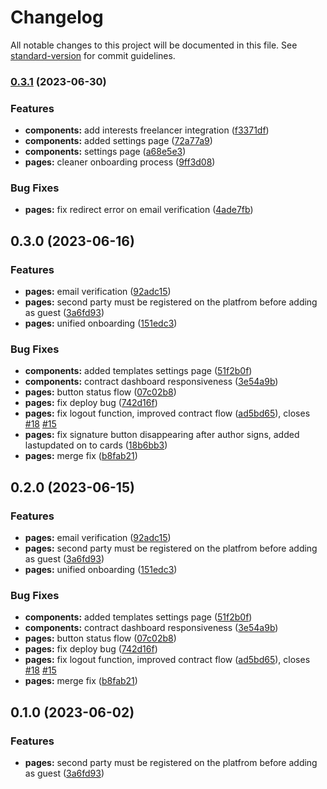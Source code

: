 # Changelog

All notable changes to this project will be documented in this file. See [standard-version](https://github.com/conventional-changelog/standard-version) for commit guidelines.

### [0.3.1](https://github.com/mokkapps/changelog-generator-demo/compare/v0.3.0...v0.3.1) (2023-06-30)


### Features

* **components:** add interests freelancer integration ([f3371df](https://github.com/mokkapps/changelog-generator-demo/commits/f3371df7335da927b78e844d7499d16fef5b1968))
* **components:** added settings page ([72a77a9](https://github.com/mokkapps/changelog-generator-demo/commits/72a77a94788886ab4fc5e025f63338d0d5553d08))
* **components:** settings page ([a68e5e3](https://github.com/mokkapps/changelog-generator-demo/commits/a68e5e3cf72b5dfb7bf7e91126662111df33e8e8))
* **pages:** cleaner onboarding process ([9ff3d08](https://github.com/mokkapps/changelog-generator-demo/commits/9ff3d086c2ec7121f1bdb685f0e3b1930b1e4cdc))


### Bug Fixes

* **pages:** fix redirect error on email verification ([4ade7fb](https://github.com/mokkapps/changelog-generator-demo/commits/4ade7fb8872e77d23a2ac982f86224848b817c72))

## 0.3.0 (2023-06-16)


### Features

* **pages:** email verification ([92adc15](https://github.com/mokkapps/changelog-generator-demo/commits/92adc1558f4306664c86b9476155071820ff41cb))
* **pages:** second party must be registered on the platfrom before adding as guest ([3a6fd93](https://github.com/mokkapps/changelog-generator-demo/commits/3a6fd93e1bb796f91b84861753d9a1fe84352f3c))
* **pages:** unified onboarding ([151edc3](https://github.com/mokkapps/changelog-generator-demo/commits/151edc3a6915f7fef972199ffad99df8379521f7))


### Bug Fixes

* **components:** added templates settings page ([51f2b0f](https://github.com/mokkapps/changelog-generator-demo/commits/51f2b0f51da048fd11254c6e1ab3a395551497f2))
* **components:** contract dashboard responsiveness ([3e54a9b](https://github.com/mokkapps/changelog-generator-demo/commits/3e54a9bf7f0560dc3fc38a71af32d6a84e31d44e))
* **pages:** button status flow ([07c02b8](https://github.com/mokkapps/changelog-generator-demo/commits/07c02b888770b3f6cbc946ffecc89bb0041c589f))
* **pages:** fix deploy bug ([742d16f](https://github.com/mokkapps/changelog-generator-demo/commits/742d16f3c809e76e0bd791a767b986cb150a6915))
* **pages:** fix logout function, improved contract flow ([ad5bd65](https://github.com/mokkapps/changelog-generator-demo/commits/ad5bd65fc60082d81d36acfdaa5b7d2dc52f3c7f)), closes [#18](https://neue/neueworld/layers-next/issues/18) [#15](https://neue/neueworld/layers-next/issues/15)
* **pages:** fix signature button disappearing after author signs, added lastupdated on to cards ([18b6bb3](https://github.com/mokkapps/changelog-generator-demo/commits/18b6bb30fef765de9aaaf61d42ddeccec4bda613))
* **pages:** merge fix ([b8fab21](https://github.com/mokkapps/changelog-generator-demo/commits/b8fab21ff46a75f20ae5df84b9da1488ccf944d6))

## 0.2.0 (2023-06-15)


### Features

* **pages:** email verification ([92adc15](https://github.com/mokkapps/changelog-generator-demo/commits/92adc1558f4306664c86b9476155071820ff41cb))
* **pages:** second party must be registered on the platfrom before adding as guest ([3a6fd93](https://github.com/mokkapps/changelog-generator-demo/commits/3a6fd93e1bb796f91b84861753d9a1fe84352f3c))
* **pages:** unified onboarding ([151edc3](https://github.com/mokkapps/changelog-generator-demo/commits/151edc3a6915f7fef972199ffad99df8379521f7))


### Bug Fixes

* **components:** added templates settings page ([51f2b0f](https://github.com/mokkapps/changelog-generator-demo/commits/51f2b0f51da048fd11254c6e1ab3a395551497f2))
* **components:** contract dashboard responsiveness ([3e54a9b](https://github.com/mokkapps/changelog-generator-demo/commits/3e54a9bf7f0560dc3fc38a71af32d6a84e31d44e))
* **pages:** button status flow ([07c02b8](https://github.com/mokkapps/changelog-generator-demo/commits/07c02b888770b3f6cbc946ffecc89bb0041c589f))
* **pages:** fix deploy bug ([742d16f](https://github.com/mokkapps/changelog-generator-demo/commits/742d16f3c809e76e0bd791a767b986cb150a6915))
* **pages:** fix logout function, improved contract flow ([ad5bd65](https://github.com/mokkapps/changelog-generator-demo/commits/ad5bd65fc60082d81d36acfdaa5b7d2dc52f3c7f)), closes [#18](https://neue/neueworld/layers-next/issues/18) [#15](https://neue/neueworld/layers-next/issues/15)
* **pages:** merge fix ([b8fab21](https://github.com/mokkapps/changelog-generator-demo/commits/b8fab21ff46a75f20ae5df84b9da1488ccf944d6))

## 0.1.0 (2023-06-02)


### Features

* **pages:** second party must be registered on the platfrom before adding as guest ([3a6fd93](https://github.com/mokkapps/changelog-generator-demo/commits/3a6fd93e1bb796f91b84861753d9a1fe84352f3c))
